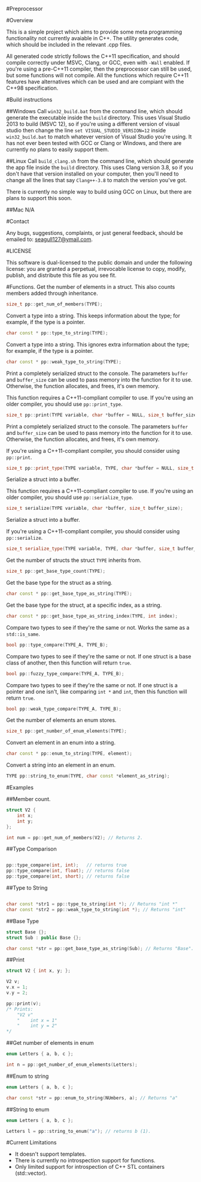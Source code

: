 #Preprocessor


#Overview

This is a simple project which aims to provide some meta programming functionality not currently avaiable in C++. The utility generates code, which should be included in the relevant .cpp files.

All generated code strictly follows the C++11 specification, and should compile correctly under MSVC, Clang, or GCC, even with `-Wall` enabled. If you're using a pre-C++11 compiler, then the preprocessor can still be used, but some functions will not compile. All the functions which require C++11 features have alternatives which can be used and are compiant with the C++98 specification.

#Build instructions

##Windows
Call `win32_build.bat` from the command line, which should generate the executable inside the `build` directory. This uses Visual Studio 2013 to build (MSVC 12), so if you're using a different version of visual studio then change the line `set VISUAL_STUDIO_VERSION=12` inside `win32_build.bat` to match whatever version of Visual Studio you're using. It has not ever been tested with GCC or Clang or Windows, and there are currently no plans to easily support them.

##Linux
Call `build_clang.sh` from the command line, which should generate the app file inside the `build` directory. This uses Clang version 3.8, so if you don't have that version installed on your computer, then you'll need to change all the lines that say `Clang++-3.8` to match the version you've got.

There is currently no simple way to build using GCC on Linux, but there are plans to support this soon.

##Mac
N/A

#Contact

Any bugs, suggestions, complaints, or just general feedback, should be emailed to: seagull127@ymail.com.

#LICENSE

This software is dual-licensed to the public domain and under the following license: you are granted a perpetual, irrevocable license to copy, modify, publish, and distribute this file as you see fit.

#Functions.
Get the number of elements in a struct. This also counts members added through inheritance.
```C++
size_t pp::get_num_of_members(TYPE);
```

Convert a type into a string. This keeps information about the type; for example, if the type is a pointer.
```C++
char const * pp::type_to_string(TYPE);
```

Convert a type into a string. This ignores extra information about the type; for example, if the type is a pointer.
```C++
char const * pp::weak_type_to_string(TYPE);
```

Print a completely serialized struct to the console. The parameters `buffer` and `buffer_size` can be used to pass memory into the function for it to use. Otherwise, the function allocates, and frees, it's own memory.

This function requires a C++11-compliant compiler to use. If you're using an older compiler, you should use `pp::print_type`.
```C++
size_t pp::print(TYPE variable, char *buffer = NULL, size_t buffer_size = 0);
```

Print a completely serialized struct to the console. The parameters `buffer` and `buffer_size` can be used to pass memory into the function for it to use. Otherwise, the function allocates, and frees, it's own memory.

If you're using a C++11-compliant compiler, you should consider using `pp::print`.
```C++
size_t pp::print_type(TYPE variable, TYPE, char *buffer = NULL, size_t buffer_size = 0);
```

Serialize a struct into a buffer.

This function requires a C++11-compliant compiler to use. If you're using an older compiler, you should use `pp::serialize_type`.
```C++
size_t serialize(TYPE variable, char *buffer, size_t buffer_size);
```
Serialize a struct into a buffer.

If you're using a C++11-compliant compiler, you should consider using `pp::serialize`.
```C++
size_t serialize_type(TYPE variable, TYPE, char *buffer, size_t buffer_size);
```

Get the number of structs the struct `TYPE` inherits from.
```C++
size_t pp::get_base_type_count(TYPE);
```

Get the base type for the struct as a string.
```C++
char const * pp::get_base_type_as_string(TYPE);
```

Get the base type for the struct, at a specific index, as a string.
```C++
char const * pp::get_base_type_as_string_index(TYPE, int index);
```

Compare two types to see if they're the same or not. Works the same as a `std::is_same`.
```C++
bool pp::type_compare(TYPE_A, TYPE_B);
```

Compare two types to see if they're the same or not. If one struct is a base class of another, then this function will return `true`.
```C++
bool pp::fuzzy_type_compare(TYPE_A, TYPE_B);
```

Compare two types to see if they're the same or not. If one struct is a pointer and one isn't, like comparing `int *` and `int`, then this function will return `true`.
```C++
bool pp::weak_type_compare(TYPE_A, TYPE_B);
```

Get the number of elements an enum stores.
```C++
size_t pp::get_number_of_enum_elements(TYPE);
```

Convert an element in an enum into a string.
```C++
char const * pp::enum_to_string(TYPE, element);
```

Convert a string into an element in an enum.
```C++
TYPE pp::string_to_enum(TYPE, char const *element_as_string);
```

#Examples

##Member count.
```C++
struct V2 {
    int x;
    int y;
};

int num = pp::get_num_of_members(V2); // Returns 2.
```

##Type Comparison
```C++

pp::type_compare(int, int);   // returns true
pp::type_compare(int, float); // returns false
pp::type_compare(int, short); // returns false
```

##Type to String
```C++

char const *str1 = pp::type_to_string(int *); // Returns "int *"
char const *str2 = pp::weak_type_to_string(int *); // Returns "int"
```

##Base Type
```C++
struct Base {};
struct Sub : public Base {};

char const *str = pp::get_base_type_as_string(Sub); // Returns "Base".
```

##Print
```C++
struct V2 { int x, y; };

V2 v;
v.x = 1;
v.y = 2;

pp::print(v);
/* Prints:
    "V2 v"
    "    int x = 1"
    "    int y = 2"
*/
```

##Get number of elements in enum
```C++
enum Letters { a, b, c };

int n = pp::get_number_of_enum_elements(Letters);
```

##Enum to string
```C++
enum Letters { a, b, c };

char const *str = pp::enum_to_string(NUmbers, a); // Returns "a"
```

##String to enum
```C++
enum Letters { a, b, c };

Letters l = pp::string_to_enum("a"); // returns b (1).
```

#Current Limitations
- It doesn't support templates.
- There is currently no introspection support for functions.
- Only limited support for introspection of C++ STL containers (std::vector).
